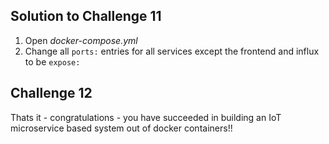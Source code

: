 ## Solution to Challenge 11

1. Open _docker-compose.yml_
2. Change all `ports:` entries for all services except the frontend and influx to be `expose:`


## Challenge 12

Thats it - congratulations - you have succeeded in building an IoT microservice
based system out of docker containers!!
